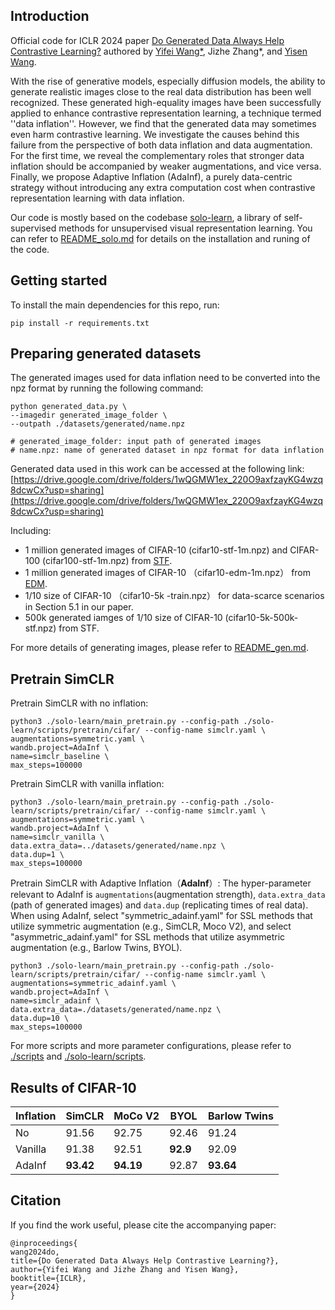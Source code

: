 ## Introduction
Official code for ICLR 2024 paper [Do Generated Data Always Help Contrastive Learning?](https://openreview.net/pdf?id=S5EqslEHnz) authored by [Yifei Wang*](https://yifeiwang77.com/), Jizhe Zhang*, and [Yisen Wang](https://yisenwang.github.io/).

With the rise of generative models, especially diffusion models, the ability to generate realistic images close to the real data distribution has been well recognized. These generated high-equality images have been successfully applied to enhance contrastive representation learning, a technique termed ''data inflation''. However, we find that the generated data may sometimes even harm contrastive learning. We investigate the causes behind this failure from the perspective of both data inflation and data augmentation. For the first time, we reveal the complementary roles that stronger data inflation should be accompanied by weaker augmentations, and vice versa. Finally, we propose Adaptive Inflation (AdaInf), a purely data-centric strategy without introducing any extra computation cost when contrastive representation learning with data inflation. 

Our code is mostly based on the codebase [solo-learn](https://github.com/vturrisi/solo-learn), a library of self-supervised methods for unsupervised visual representation learning. You can refer to [README_solo.md](https://github.com/PKU-ML/adainf/blob/master/solo-learn/README_solo.md) for details on the installation and runing of the code. 
## Getting started
To install the main dependencies for this repo, run:

 `pip install -r requirements.txt`

## Preparing generated datasets
The generated images used for data inflation need to be converted into the npz format by running the following command:
```
python generated_data.py \
--imagedir generated_image_folder \
--outpath ./datasets/generated/name.npz

# generated_image_folder: input path of generated images
# name.npz: name of generated dataset in npz format for data inflation
```

Generated data used in this work can be accessed at the following link:
[https://drive.google.com/drive/folders/1wQGMW1ex_220O9axfzayKG4wzq8dcwCx?usp=sharing](https://drive.google.com/drive/folders/1wQGMW1ex_220O9axfzayKG4wzq8dcwCx?usp=sharing)

Including:
+ 1 million generated images of CIFAR-10 (cifar10-stf-1m.npz) and CIFAR-100 (cifar100-stf-1m.npz) from [STF](https://openreview.net/forum?id=WmIwYTd0YTF).
+ 1 million generated images of CIFAR-10 （cifar10-edm-1m.npz） from [EDM](https://arxiv.org/abs/2206.00364). 
+ 1/10 size of CIFAR-10 （cifar10-5k
-train.npz） for data-scarce scenarios in Section 5.1 in our paper.
+ 500k generated iamges of 1/10 size of CIFAR-10 (cifar10-5k-500k-stf.npz) from STF.

For more details of generating images, please refer to [README_gen.md](https://github.com/PKU-ML/adaInf/blob/master/README_gen.md).
 

## Pretrain SimCLR
Pretrain SimCLR with no inflation:
```
python3 ./solo-learn/main_pretrain.py --config-path ./solo-learn/scripts/pretrain/cifar/ --config-name simclr.yaml \
augmentations=symmetric.yaml \
wandb.project=AdaInf \
name=simclr_baseline \
max_steps=100000
```
Pretrain SimCLR with vanilla inflation:
```
python3 ./solo-learn/main_pretrain.py --config-path ./solo-learn/scripts/pretrain/cifar/ --config-name simclr.yaml \
augmentations=symmetric.yaml \
wandb.project=AdaInf \
name=simclr_vanilla \
data.extra_data=../datasets/generated/name.npz \
data.dup=1 \
max_steps=100000
```

Pretrain SimCLR with Adaptive Inflation（**AdaInf**）:
The hyper-parameter relevant to AdaInf is `augmentations`(augmentation strength), `data.extra_data` (path of generated images) and `data.dup` (replicating times of real data). When using AdaInf, select "symmetric_adainf.yaml" for SSL methods that utilize symmetric augmentation (e.g., SimCLR, Moco V2), and select "asymmetric_adainf.yaml" for SSL methods that utilize asymmetric augmentation (e.g., Barlow Twins, BYOL).
```
python3 ./solo-learn/main_pretrain.py --config-path ./solo-learn/scripts/pretrain/cifar/ --config-name simclr.yaml \
augmentations=symmetric_adainf.yaml \
wandb.project=AdaInf \
name=simclr_adainf \
data.extra_data=./datasets/generated/name.npz \
data.dup=10 \
max_steps=100000
```

For more scripts and more parameter configurations, please refer to [./scripts](https://github.com/PKU-ML/adaInf/tree/master/scripts) and [./solo-learn/scripts](https://github.com/PKU-ML/adaInf/tree/master/solo-learn/scripts).

## Results of CIFAR-10
| Inflation | SimCLR | MoCo V2 | BYOL| Barlow Twins| 
|--------|--------|--------|--------|--------|
| No | 91.56 | 92.75 |92.46 |91.24 |
| Vanilla | 91.38 | 92.51 |**92.9**|92.09|
|AdaInf|**93.42**|**94.19**|92.87|**93.64**|
## Citation

If you find the work useful, please cite the accompanying paper:
```
@inproceedings{
wang2024do,
title={Do Generated Data Always Help Contrastive Learning?},
author={Yifei Wang and Jizhe Zhang and Yisen Wang},
booktitle={ICLR},
year={2024}
}
```




